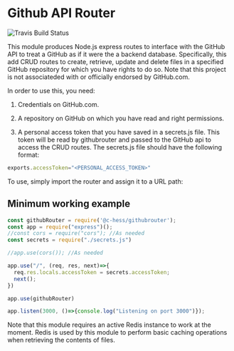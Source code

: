 # Github API Router

![Travis Build Status](https://travis-ci.org/ricksteam/github-router-public.svg?branch=master)


This module produces Node.js express routes to interface with the GitHub API to treat a GitHub as if it were the a backend database. Specifically, this add CRUD routes to create, retrieve, update and delete files in a specified GitHub repository for which you have rights to do so. Note that this project is not associateded with or officially endorsed by GitHub.com.

In order to use this, you need:

1. Credentials on GitHub.com.

1. A repository on GitHub on which you have read and right permissions.

1. A personal access token that you have saved in a secrets.js file. This token will be read by githubrouter and passed to the GitHub api to access the CRUD routes. The secrets.js file should have the following format:

```javascript
exports.accessToken="<PERSONAL_ACCESS_TOKEN>"

```

To use, simply import the router and assign it to a URL path:


## Minimum working example
```javascript
const githubRouter = require('@c-hess/githubrouter');
const app = require("express")();
//const cors = require("cors"); //As needed
const secrets = require("./secrets.js")

//app.use(cors()); //As needed

app.use("/", (req, res, next)=>{
  req.res.locals.accessToken = secrets.accessToken;
  next();  
})

app.use(githubRouter)

app.listen(3000, ()=>{console.log("Listening on port 3000")});
```

Note that this module requires an active Redis instance to work at the moment.
Redis is used by this module to perform basic caching operations when
retrieving the contents of files.
